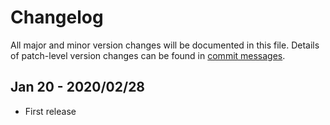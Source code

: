 # Changelog
All major and minor version changes will be documented in this file. Details of
patch-level version changes can be found in [commit messages](../../commits/master).

## Jan 20 - 2020/02/28
- First release
